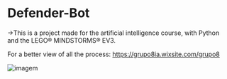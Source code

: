 # Defender-Bot
->This is a project made for the artificial intelligence course, with Python and the LEGO® MINDSTORMS® EV3.

For a better view of all the process: https://grupo8ia.wixsite.com/grupo8

![imagem](https://user-images.githubusercontent.com/61146749/165270309-9f599ac1-ce43-42d5-9ba0-e0775d77dc22.png)



